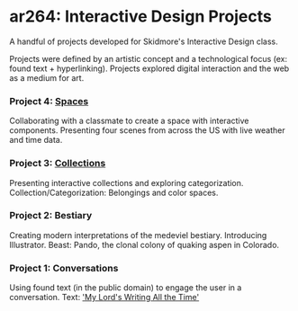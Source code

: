 # ar264: Interactive Design Projects
A handful of projects developed for Skidmore's Interactive Design class.

Projects were defined by an artistic concept and a technological focus (ex: found text + hyperlinking). Projects explored digital interaction and the web as a medium for art.

### Project 4: [Spaces](https://www.skidmore.edu/academics/ar264/sobel_tyler/)
Collaborating with a classmate to create a space with interactive components.
Presenting four scenes from across the US with live weather and time data.
### Project 3: [Collections](https://www.skidmore.edu/academics/ar264/jsobel/web3_sobel/#/)
Presenting interactive collections and exploring categorization.
Collection/Categorization: Belongings and color spaces.
### Project 2: Bestiary
Creating modern interpretations of the medeviel bestiary. Introducing Illustrator.
Beast: Pando, the clonal colony of quaking aspen in Colorado.
### Project 1: Conversations
Using found text (in the public domain) to engage the user in a conversation. 
Text: ['My Lord's Writing All the Time'](https://www.loc.gov/item/sm1880.18069/)
